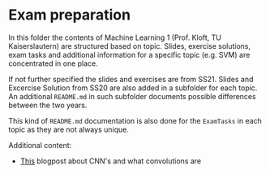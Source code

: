 # Exam preparation

In this folder the contents of Machine Learning 1 (Prof. Kloft, TU Kaiserslautern) are structured based on topic.
Slides, exercise solutions, exam tasks and additional information for a specific topic (e.g. SVM) are concentrated in one place.

If not further specified the slides and exercises are from SS21.
Slides and Excercise Solution from SS20 are also added in a subfolder for each topic.
An additional `README.md` in such subfolder documents possible differences between the two years.

This kind of `README.md` documentation is also done for the `ExamTasks` in each topic as they are not always unique.

Additional content:
- [This](http://colah.github.io/posts/2014-07-Conv-Nets-Modular/) blogpost about CNN's and what convolutions are
